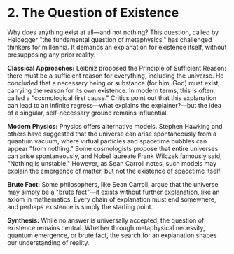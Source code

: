 # 2. The Question of Existence

Why does anything exist at all—and not nothing? This question, called by Heidegger "the fundamental question of metaphysics," has challenged thinkers for millennia. It demands an explanation for existence itself, without presupposing any prior reality.

**Classical Approaches:**
Leibniz proposed the Principle of Sufficient Reason: there must be a sufficient reason for everything, including the universe. He concluded that a necessary being or substance (for him, God) must exist, carrying the reason for its own existence. In modern terms, this is often called a "cosmological first cause." Critics point out that this explanation can lead to an infinite regress—what explains the explainer?—but the idea of a singular, self-necessary ground remains influential.

**Modern Physics:**
Physics offers alternative models. Stephen Hawking and others have suggested that the universe can arise spontaneously from a quantum vacuum, where virtual particles and spacetime bubbles can appear "from nothing." Some cosmologists propose that entire universes can arise spontaneously, and Nobel laureate Frank Wilczek famously said, "Nothing is unstable." However, as Sean Carroll notes, such models may explain the emergence of matter, but not the existence of spacetime itself.

**Brute Fact:**
Some philosophers, like Sean Carroll, argue that the universe may simply be a "brute fact"—it exists without further explanation, like an axiom in mathematics. Every chain of explanation must end somewhere, and perhaps existence is simply the starting point.

**Synthesis:**
While no answer is universally accepted, the question of existence remains central. Whether through metaphysical necessity, quantum emergence, or brute fact, the search for an explanation shapes our understanding of reality.
